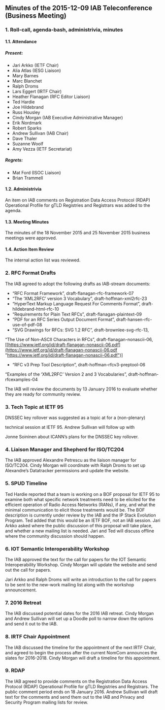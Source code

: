 
Minutes of the 2015-12-09 IAB Teleconference (Business Meeting)
---------------------------------------------------------------


### 1. Roll-call, agenda-bash, administrivia, minutes


#### 1.1. Attendance


##### Present:


* Jari Arkko (IETF Chair)
* Alia Atlas (IESG Liaison)
* Mary Barnes
* Marc Blanchet
* Ralph Droms
* Lars Eggert (IRTF Chair)
* Heather Flanagan (RFC Editor Liaison)
* Ted Hardie
* Joe Hildebrand
* Russ Housley
* Cindy Morgan (IAB Executive Administrative Manager)
* Erik Nordmark
* Robert Sparks
* Andrew Sullivan (IAB Chair)
* Dave Thaler
* Suzanne Woolf
* Amy Vezza (IETF Secretariat)


##### Regrets:


* Mat Ford (ISOC Liaison)
* Brian Trammell


#### 1.2. Administrivia


An item on IAB comments on Registration Data Access Protocol (RDAP) Operational Profile for gTLD Registries and Registrars was added to the agenda.


#### 1.3. Meeting Minutes


The minutes of the 18 November 2015 and 25 November 2015 business meetings were approved.


#### 1.4. Action Item Review


The internal action list was reviewed.


### 2. RFC Format Drafts


The IAB agreed to adopt the following drafts as IAB-stream documents:


* “RFC Format Framework”, draft-flanagan-rfc-framework-07
* “The ‘XML2RFC’ version 3 Vocabulary”, draft-hoffman-xml2rfc-23
* “HyperText Markup Language Request For Comments Format”, draft-hildebrand-html-rfc-10
* “Requirements for Plain Text RFCs”, draft-flanagan-plaintext-09
* “PDF for an RFC Series Output Document Format”, draft-hansen-rfc-use-of-pdf-08
* “SVG Drawings for RFCs: SVG 1.2 RFC”, draft-brownlee-svg-rfc-13,  

“The Use of Non-ASCII Characters in RFCs”, draft-flanagan-nonascii-06, [[https://www.ietf.org/id/draft-flanagan-nonascii-06.pdf](https://www.ietf.org/id/draft-flanagan-nonascii-06.pdf "https://www.ietf.org/id/draft-flanagan-nonascii-06.pdf")]
* “RFC v3 Prep Tool Description”, draft-hoffman-rfcv3-preptool-06  

“Examples of the ‘XML2RFC’ Version 2 and 3 Vocabularies”, draft-hoffman-rfcexamples-04


The IAB will review the documents by 13 January 2016 to evaluate whether they are ready for community review.


### 3. Tech Topic at IETF 95


DNSSEC key rollover was suggested as a topic at for a (non-plenary)  

technical session at IETF 95. Andrew Sullivan will follow up with  

Jonne Soininen about ICANN’s plans for the DNSSEC key rollover.


### 4. Liaison Manager and Shepherd for ISO/TC204


The IAB approved Alexandre Petrescu as the liaison manager for ISO/TC204. Cindy Morgan will coordinate with Ralph Droms to set up Alexandre’s Datatracker permissions and update the website.


### 5. SPUD Timeline


Ted Hardie reported that a team is working on a BOF proposal for IETF 95 to examine both what specific network treatments need to be elicited for the efficient operation of Radio Access Networks (RANs), if any, and what the minimal communication to elicit those treatments would be. The BOF description is currently under review by the IAB and the IP Stack Evolution Program. Ted added that this would be an IETF BOF, not an IAB session. Jari Arkko asked where the public discussion of this proposal will take place, and whether a new mailing list is needed. Jari and Ted will discuss offline where the community discussion should happen.


### 6. IOT Semantic Interoperability Workshop


The IAB approved the text for the call for papers for the IOT Semantic Interoperability Workshop. Cindy Morgan will update the website and send out the call for papers.


Jari Arkko and Ralph Droms will write an introduction to the call for papers to be sent to the new-work mailing list along with the workshop announcement.


### 7. 2016 Retreat


The IAB discussed potential dates for the 2016 IAB retreat. Cindy Morgan and Andrew Sullivan will set up a Doodle poll to narrow down the options and send it out to the IAB.


### 8. IRTF Chair Appointment


The IAB discussed the timeline for the appointment of the next IRTF Chair, and agreed to begin the process after the current NomCom announces the slates for 2016-2018. Cindy Morgan will draft a timeline for this appointment.


### 9. RDAP


The IAB agreed to provide comments on the Registration Data Access Protocol (RDAP) Operational Profile for gTLD Registries and Registrars. The public comment period ends on 18 January 2016. Andrew Sullivan will draft text for the comments and send them out to the IAB and Privacy and Security Program mailing lists for review.


